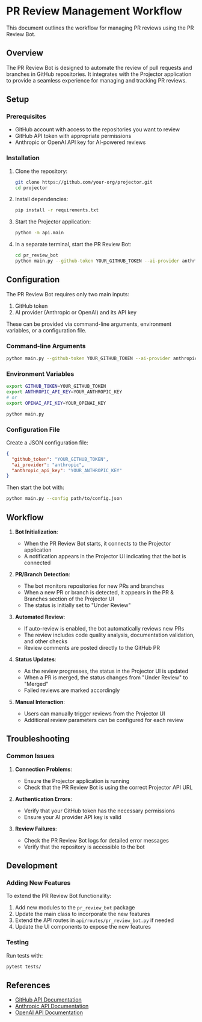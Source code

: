 # PR Review Management Workflow

This document outlines the workflow for managing PR reviews using the PR Review Bot.

## Overview

The PR Review Bot is designed to automate the review of pull requests and branches in GitHub repositories. It integrates with the Projector application to provide a seamless experience for managing and tracking PR reviews.

## Setup

### Prerequisites

- GitHub account with access to the repositories you want to review
- GitHub API token with appropriate permissions
- Anthropic or OpenAI API key for AI-powered reviews

### Installation

1. Clone the repository:
   ```bash
   git clone https://github.com/your-org/projector.git
   cd projector
   ```

2. Install dependencies:
   ```bash
   pip install -r requirements.txt
   ```

3. Start the Projector application:
   ```bash
   python -m api.main
   ```

4. In a separate terminal, start the PR Review Bot:
   ```bash
   cd pr_review_bot
   python main.py --github-token YOUR_GITHUB_TOKEN --ai-provider anthropic --ai-key YOUR_ANTHROPIC_KEY
   ```

## Configuration

The PR Review Bot requires only two main inputs:
1. GitHub token
2. AI provider (Anthropic or OpenAI) and its API key

These can be provided via command-line arguments, environment variables, or a configuration file.

### Command-line Arguments

```bash
python main.py --github-token YOUR_GITHUB_TOKEN --ai-provider anthropic --ai-key YOUR_ANTHROPIC_KEY
```

### Environment Variables

```bash
export GITHUB_TOKEN=YOUR_GITHUB_TOKEN
export ANTHROPIC_API_KEY=YOUR_ANTHROPIC_KEY
# or
export OPENAI_API_KEY=YOUR_OPENAI_KEY

python main.py
```

### Configuration File

Create a JSON configuration file:

```json
{
  "github_token": "YOUR_GITHUB_TOKEN",
  "ai_provider": "anthropic",
  "anthropic_api_key": "YOUR_ANTHROPIC_KEY"
}
```

Then start the bot with:

```bash
python main.py --config path/to/config.json
```

## Workflow

1. **Bot Initialization**:
   - When the PR Review Bot starts, it connects to the Projector application
   - A notification appears in the Projector UI indicating that the bot is connected

2. **PR/Branch Detection**:
   - The bot monitors repositories for new PRs and branches
   - When a new PR or branch is detected, it appears in the PR & Branches section of the Projector UI
   - The status is initially set to "Under Review"

3. **Automated Review**:
   - If auto-review is enabled, the bot automatically reviews new PRs
   - The review includes code quality analysis, documentation validation, and other checks
   - Review comments are posted directly to the GitHub PR

4. **Status Updates**:
   - As the review progresses, the status in the Projector UI is updated
   - When a PR is merged, the status changes from "Under Review" to "Merged"
   - Failed reviews are marked accordingly

5. **Manual Interaction**:
   - Users can manually trigger reviews from the Projector UI
   - Additional review parameters can be configured for each review

## Troubleshooting

### Common Issues

1. **Connection Problems**:
   - Ensure the Projector application is running
   - Check that the PR Review Bot is using the correct Projector API URL

2. **Authentication Errors**:
   - Verify that your GitHub token has the necessary permissions
   - Ensure your AI provider API key is valid

3. **Review Failures**:
   - Check the PR Review Bot logs for detailed error messages
   - Verify that the repository is accessible to the bot

## Development

### Adding New Features

To extend the PR Review Bot functionality:

1. Add new modules to the `pr_review_bot` package
2. Update the main class to incorporate the new features
3. Extend the API routes in `api/routes/pr_review_bot.py` if needed
4. Update the UI components to expose the new features

### Testing

Run tests with:

```bash
pytest tests/
```

## References

- [GitHub API Documentation](https://docs.github.com/en/rest)
- [Anthropic API Documentation](https://docs.anthropic.com/claude/reference/getting-started-with-the-api)
- [OpenAI API Documentation](https://platform.openai.com/docs/api-reference)
